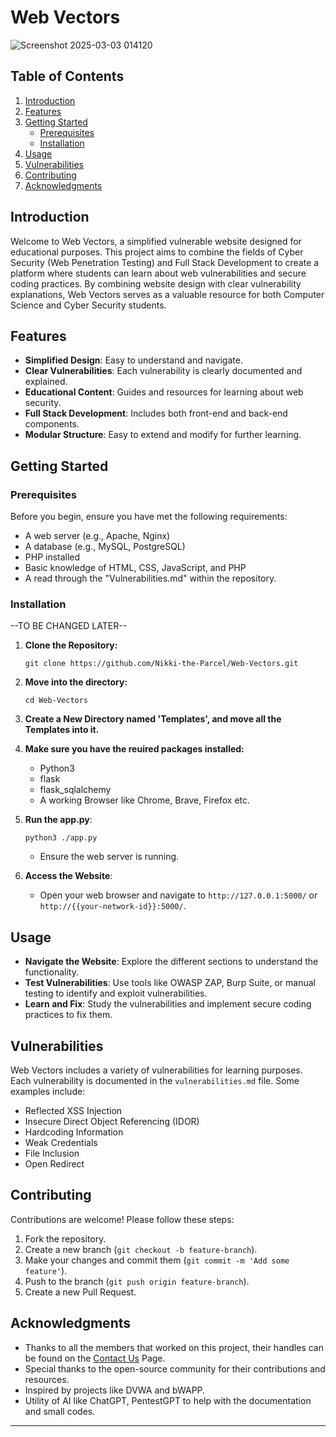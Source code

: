 # Web Vectors

![Screenshot 2025-03-03 014120](https://github.com/user-attachments/assets/c25e13df-bb14-42a0-8940-4a42ca3faca6)

## Table of Contents

1. [Introduction]()
2. [Features]()
3. [Getting Started]()
    - [Prerequisites]()
    - [Installation]()
4. [Usage]()
5. [Vulnerabilities]()
6. [Contributing]()
8. [Acknowledgments]()

## Introduction

Welcome to Web Vectors, a simplified vulnerable website designed for educational purposes. This project aims to combine the fields of Cyber Security (Web Penetration Testing) and Full Stack Development to create a platform where students can learn about web vulnerabilities and secure coding practices. By combining website design with clear vulnerability explanations, Web Vectors serves as a valuable resource for both Computer Science and Cyber Security students.

## Features

- **Simplified Design**: Easy to understand and navigate.
- **Clear Vulnerabilities**: Each vulnerability is clearly documented and explained.
- **Educational Content**: Guides and resources for learning about web security.
- **Full Stack Development**: Includes both front-end and back-end components.
- **Modular Structure**: Easy to extend and modify for further learning.

## Getting Started

### Prerequisites

Before you begin, ensure you have met the following requirements:

- A web server (e.g., Apache, Nginx)
- A database (e.g., MySQL, PostgreSQL)
- PHP installed
- Basic knowledge of HTML, CSS, JavaScript, and PHP
- A read through the "Vulnerabilities.md" within the repository.

### Installation

--TO BE CHANGED LATER--

1. **Clone the Repository:**

       git clone https://github.com/Nikki-the-Parcel/Web-Vectors.git
    
2. **Move into the directory:**

       cd Web-Vectors

3. **Create a New Directory named 'Templates', and move all the Templates into it.**
   
4. **Make sure you have the reuired packages installed:**
    
    - Python3
    - flask
    - flask_sqlalchemy
    - A working Browser like Chrome, Brave, Firefox etc.
  
5. **Run the app.py**:
    
       python3 ./app.py
   
    - Ensure the web server is running.
      
6. **Access the Website**:
    
    - Open your web browser and navigate to `http://127.0.0.1:5000/` or `http://{{your-network-id}}:5000/`.

## Usage

- **Navigate the Website**: Explore the different sections to understand the functionality.
- **Test Vulnerabilities**: Use tools like OWASP ZAP, Burp Suite, or manual testing to identify and exploit vulnerabilities.
- **Learn and Fix**: Study the vulnerabilities and implement secure coding practices to fix them.

## Vulnerabilities

Web Vectors includes a variety of vulnerabilities for learning purposes. Each vulnerability is documented in the `vulnerabilities.md` file. Some examples include:

- Reflected XSS Injection
- Insecure Direct Object Referencing (IDOR)
- Hardcoding Information
- Weak Credentials
- File Inclusion
- Open Redirect

## Contributing

Contributions are welcome! Please follow these steps:

1. Fork the repository.
2. Create a new branch (`git checkout -b feature-branch`).
3. Make your changes and commit them (`git commit -m 'Add some feature'`).
4. Push to the branch (`git push origin feature-branch`).
5. Create a new Pull Request.

## Acknowledgments

- Thanks to all the members that worked on this project, their handles can be found on the [Contact Us](https://github.com/Nikki-the-Parcel/Web-Vectors/blob/ReadMe/06_Contact.html) Page.
- Special thanks to the open-source community for their contributions and resources.
- Inspired by projects like DVWA and bWAPP.
- Utility of AI like ChatGPT, PentestGPT to help with the documentation and small codes.


---
